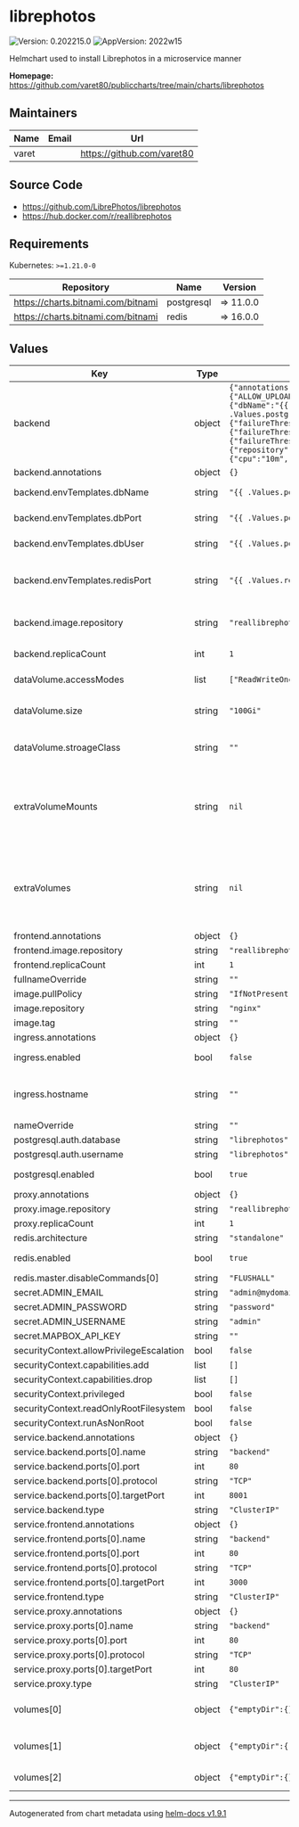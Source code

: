 # librephotos

![Version: 0.202215.0](https://img.shields.io/badge/Version-0.202215.0-informational?style=flat-square) ![AppVersion: 2022w15](https://img.shields.io/badge/AppVersion-2022w15-informational?style=flat-square)

Helmchart used to install Librephotos in a microservice manner

**Homepage:** <https://github.com/varet80/publiccharts/tree/main/charts/librephotos>

## Maintainers

| Name | Email | Url |
| ---- | ------ | --- |
| varet |  | <https://github.com/varet80> |

## Source Code

* <https://github.com/LibrePhotos/librephotos>
* <https://hub.docker.com/r/reallibrephotos>

## Requirements

Kubernetes: `>=1.21.0-0`

| Repository | Name | Version |
|------------|------|---------|
| https://charts.bitnami.com/bitnami | postgresql | => 11.0.0 |
| https://charts.bitnami.com/bitnami | redis | => 16.0.0 |

## Values

| Key | Type | Default | Description |
|-----|------|---------|-------------|
| backend | object | `{"annotations":{},"env":{"ALLOW_UPLOAD":"false","DB_BACKEND":"postgresql","DEBUG":"0","HEAVYWEIGHT_PROCESS":"2","SKIP_PATTERNS":"","WEB_CONCURRENCY":"4"},"envTemplates":{"dbName":"{{ .Values.postgresql.auth.database }}","dbPort":"{{ .Values.postgresql.containerPorts.postgresql }}","dbUser":"{{ .Values.postgresql.auth.database }}","redisPort":"{{ .Values.redis.master.containerPorts.redis }}"},"healthchecks":{"livenessProbe":{"failureThreshold":5,"initialDelaySeconds":10,"periodSeconds":120,"tcpSocket":{"port":8001},"timeoutSeconds":5},"readinessProbe":{"failureThreshold":5,"initialDelaySeconds":10,"periodSeconds":120,"tcpSocket":{"port":8001},"timeoutSeconds":5},"startupProbe":{"failureThreshold":60,"initialDelaySeconds":10,"periodSeconds":5,"tcpSocket":{"port":8001},"timeoutSeconds":2}},"image":{"repository":"reallibrephotos/librephotos"},"replicaCount":1,"resources":{"limits":{"cpu":"4000m","memory":"8Gi"},"requests":{"cpu":"10m","memory":"50Mi"}}}` | Configurationf or the Backend services |
| backend.annotations | object | `{}` | Annotations |
| backend.envTemplates.dbName | string | `"{{ .Values.postgresql.auth.database }}"` | Postgresql DB Name |
| backend.envTemplates.dbPort | string | `"{{ .Values.postgresql.containerPorts.postgresql }}"` | Postgresql DB port |
| backend.envTemplates.dbUser | string | `"{{ .Values.postgresql.auth.database }}"` | Postgresql DB password |
| backend.envTemplates.redisPort | string | `"{{ .Values.redis.master.containerPorts.redis }}"` | redis port retrieved by parent helm chart |
| backend.image.repository | string | `"reallibrephotos/librephotos"` | Repository and image name |
| backend.replicaCount | int | `1` | Replica counts |
| dataVolume.accessModes | list | `["ReadWriteOnce"]` | Access mode of volume |
| dataVolume.size | string | `"100Gi"` | Size of the volume to be created (data) |
| dataVolume.stroageClass | string | `""` | Storage class of data volume |
| extraVolumeMounts | string | `nil` | You can define extra volume mounts, in the typical K8s syntax (Only in backend) |
| extraVolumes | string | `nil` | You can define extra volumes, in the typical K8s syntax (Only in backend) |
| frontend.annotations | object | `{}` |  |
| frontend.image.repository | string | `"reallibrephotos/librephotos-frontend"` |  |
| frontend.replicaCount | int | `1` |  |
| fullnameOverride | string | `""` |  |
| image.pullPolicy | string | `"IfNotPresent"` |  |
| image.repository | string | `"nginx"` |  |
| image.tag | string | `""` |  |
| ingress.annotations | object | `{}` |  |
| ingress.enabled | bool | `false` | enable ingress  |
| ingress.hostname | string | `""` | currently only hotsname is needed for ingress |
| nameOverride | string | `""` |  |
| postgresql.auth.database | string | `"librephotos"` |  |
| postgresql.auth.username | string | `"librephotos"` |  |
| postgresql.enabled | bool | `true` | install bitnami postgresql |
| proxy.annotations | object | `{}` |  |
| proxy.image.repository | string | `"reallibrephotos/librephotos-proxy"` |  |
| proxy.replicaCount | int | `1` |  |
| redis.architecture | string | `"standalone"` |  |
| redis.enabled | bool | `true` | install bitnami redis |
| redis.master.disableCommands[0] | string | `"FLUSHALL"` |  |
| secret.ADMIN_EMAIL | string | `"admin@mydomain.com"` |  |
| secret.ADMIN_PASSWORD | string | `"password"` |  |
| secret.ADMIN_USERNAME | string | `"admin"` |  |
| secret.MAPBOX_API_KEY | string | `""` |  |
| securityContext.allowPrivilegeEscalation | bool | `false` |  |
| securityContext.capabilities.add | list | `[]` |  |
| securityContext.capabilities.drop | list | `[]` |  |
| securityContext.privileged | bool | `false` |  |
| securityContext.readOnlyRootFilesystem | bool | `false` |  |
| securityContext.runAsNonRoot | bool | `false` |  |
| service.backend.annotations | object | `{}` |  |
| service.backend.ports[0].name | string | `"backend"` |  |
| service.backend.ports[0].port | int | `80` |  |
| service.backend.ports[0].protocol | string | `"TCP"` |  |
| service.backend.ports[0].targetPort | int | `8001` |  |
| service.backend.type | string | `"ClusterIP"` |  |
| service.frontend.annotations | object | `{}` |  |
| service.frontend.ports[0].name | string | `"backend"` |  |
| service.frontend.ports[0].port | int | `80` |  |
| service.frontend.ports[0].protocol | string | `"TCP"` |  |
| service.frontend.ports[0].targetPort | int | `3000` |  |
| service.frontend.type | string | `"ClusterIP"` |  |
| service.proxy.annotations | object | `{}` |  |
| service.proxy.ports[0].name | string | `"backend"` |  |
| service.proxy.ports[0].port | int | `80` |  |
| service.proxy.ports[0].protocol | string | `"TCP"` |  |
| service.proxy.ports[0].targetPort | int | `80` |  |
| service.proxy.type | string | `"ClusterIP"` |  |
| volumes[0] | object | `{"emptyDir":{},"name":"shared"}` | Shared volume, as emptyDir |
| volumes[1] | object | `{"emptyDir":{"medium":"Memory"},"name":"temp"}` | temporary folder in Memory |
| volumes[2] | object | `{"emptyDir":{},"name":"varlogs"}` | logs in emptyDir |

----------------------------------------------
Autogenerated from chart metadata using [helm-docs v1.9.1](https://github.com/norwoodj/helm-docs/releases/v1.9.1)
